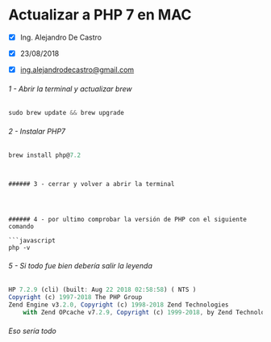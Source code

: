 # Actualizar a PHP 7 en MAC

- [x] Ing. Alejandro De Castro
- [x] 23/08/2018
- [x] ing.alejandrodecastro@gmail.com


###### 1 - Abrir la terminal y actualizar brew


```javascript	
sudo brew update && brew upgrade
```


###### 2 - Instalar PHP7

```javascript	
brew install php@7.2
```


```


###### 3 - cerrar y volver a abrir la terminal




###### 4 - por ultimo comprobar la versión de PHP con el siguiente comando

```javascript	
php -v
```




###### 5 - Si todo fue bien debería salir la leyenda

```javascript
HP 7.2.9 (cli) (built: Aug 22 2018 02:58:58) ( NTS )
Copyright (c) 1997-2018 The PHP Group
Zend Engine v3.2.0, Copyright (c) 1998-2018 Zend Technologies
    with Zend OPcache v7.2.9, Copyright (c) 1999-2018, by Zend Technologies
```



###### Eso sería todo
